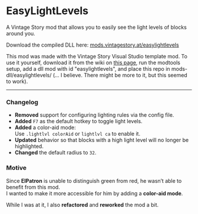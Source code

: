 # EasyLightLevels
A Vintage Story mod that allows you to easily see the light levels of blocks around you.

Download the compiled DLL here: [mods.vintagestory.at/easylightlevels](https://mods.vintagestory.at/easylightlevels)

This mod was made with the Vintage Story Visual Studio template mod. To use it yourself, download it from the wiki on [this page](https://wiki.vintagestory.at/index.php?title=Modding:Setting_up_your_Development_Environment), run the modtools setup, add a dll mod with id "easylightlevels", and place this repo in mods-dll/easylightlevels/ (... I believe. There might be more to it, but this seemed to work).

---
### Changelog

- **Removed** support for configuring lighting rules via the config file.
- **Added** `F7` as the default hotkey to toggle light levels.
- **Added** a color-aid mode:  
  Use `.lightlvl colorAid` or `lightlvl ca` to enable it.
- **Updated** behavior so that blocks with a high light level will no longer be highlighted.
- **Changed** the default radius to `32`.

### Motive

Since **ElPatron** is unable to distinguish green from red, he wasn’t able to benefit from this mod.  
I wanted to make it more accessible for him by adding a **color-aid mode**.

While I was at it, I also **refactored** and **reworked** the mod a bit.